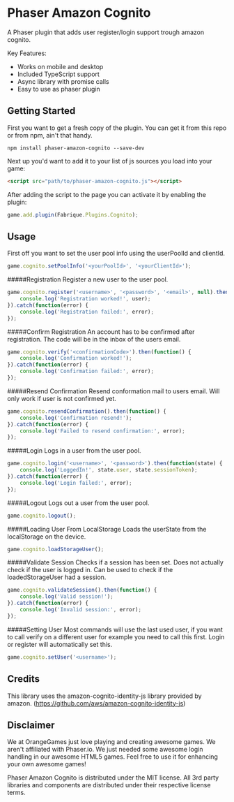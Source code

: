 Phaser Amazon Cognito
=====================
A Phaser plugin that adds user register/login support trough amazon cognito.

Key Features:
* Works on mobile and desktop
* Included TypeScript support
* Async library with promise calls
* Easy to use as phaser plugin

Getting Started
---------------
First you want to get a fresh copy of the plugin. You can get it from this repo or from npm, ain't that handy.
```
npm install phaser-amazon-cognito --save-dev
```

Next up you'd want to add it to your list of js sources you load into your game:
```html
<script src="path/to/phaser-amazon-cognito.js"></script>
```

After adding the script to the page you can activate it by enabling the plugin:
```javascript
game.add.plugin(Fabrique.Plugins.Cognito);
```

Usage
-----
First off you want to set the user pool info using the userPoolId and clientId.
```javascript
game.cognito.setPoolInfo('<yourPoolId>', '<yourClientId>');
```

#####Registration
Register a new user to the user pool.
```javascript
game.cognito.register('<username>', '<password>', '<email>', null).then(function(user) {
    console.log('Registration worked!', user);
}).catch(function(error) {
    console.log('Registration failed:', error);
});
```

#####Confirm Registration
An account has to be confirmed after registration. The code will be in the inbox of the users email.
```javascript
game.cognito.verify('<confirmationCode>').then(function() {
    console.log('Confirmation worked!');
}).catch(function(error) {
    console.log('Confirmation failed:', error);
});
```

#####Resend Confirmation 
Resend conformation mail to users email. Will only work if user is not confirmed yet.
```javascript
game.cognito.resendConfirmation().then(function() {
    console.log('Confirmation resend!');
}).catch(function(error) {
    console.log('Failed to resend confirmation:', error);
});
```

#####Login
Logs in a user from the user pool.
```javascript
game.cognito.login('<username>', '<password>').then(function(state) {
    console.log('LoggedIn!', state.user, state.sessionToken);
}).catch(function(error) {
    console.log('Login failed:', error);
});
```

#####Logout
Logs out a user from the user pool.
```javascript
game.cognito.logout();
```

#####Loading User From LocalStorage
Loads the userState from the localStorage on the device.
```javascript
game.cognito.loadStorageUser();
```

#####Validate Session
Checks if a session has been set. Does not actually check if the user is logged in. Can be used to check if the loadedStorageUser had a session.
```javascript
game.cognito.validateSession().then(function() {
    console.log('Valid session!');
}).catch(function(error) {
    console.log('Invalid session:', error);
});
```

#####Setting User
Most commands will use the last used user, if you want to call verify on a different user for example you need to call this first. Login or register will automatically set this.
```javascript
game.cognito.setUser('<username>');
```

Credits
-------
This library uses the amazon-cognito-identity-js library provided by amazon. (https://github.com/aws/amazon-cognito-identity-js)

Disclaimer
----------
We at OrangeGames just love playing and creating awesome games. We aren't affiliated with Phaser.io. We just needed some awesome login handling in our awesome HTML5 games. Feel free to use it for enhancing your own awesome games!

Phaser Amazon Cognito is distributed under the MIT license. All 3rd party libraries and components are distributed under their
respective license terms.